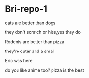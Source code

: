 # Bri-repo-1

cats are better than dogs

they don't scratch or hiss,yes they do

Rodents are better than pizza

they're cuter and a small 

Eric was here 

do you like anime too?
pizza is the best

